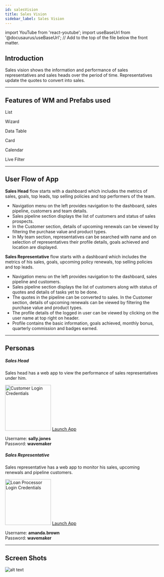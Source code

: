 ```yaml
---
id: salesVision
title: Sales Vision
sidebar_label: Sales Vision
---
```


import YouTube from 'react-youtube';
import useBaseUrl from '@docusaurus/useBaseUrl'; // Add to the top of the file below the front matter.

<YouTube videoId="Fhie1OW8SOY" />

## Introduction

Sales vision shows the information and performance of sales representatives and sales heads
over the period of time. Representatives update the quotes to convert into sales.


---

## Features of WM and Prefabs used

<!-- 1. **List**
2. **Form Wizard**
3. **Data Table**
4. **Cards**
5. **Calendar**
6. **Filter** -->

<div className="container margin-top--lg">
  <div className="row">
    <div className="col text--center padding--none">
      <span className="fe-icon list"></span>
      <p>List</p>
    </div>
    <div className="col text--center padding--none">
      <span className="fe-icon wizard"></span>
      <p>Wizard</p>
    </div>
    <div className="col text--center padding--none">
      <span className="fe-icon data-table"></span>
      <p>Data Table</p>
    </div>
    <div className="col text--center padding--none">
      <span className="fe-icon card"></span>
      <p>Card</p>
    </div>
  </div>
  <div className="row">
    <div className="col text--center padding--none">
      <span className="fe-icon calendar"></span>
      <p>Calendar</p>
    </div>
    <div className="col text--center padding--none">
      <span className="fe-icon live-filter"></span>
      <p>Live Filter</p>
    </div>
    <div className="col text--center padding--none">
    </div>
    <div className="col text--center padding--none">
    </div>
  </div>
</div>



---

## User Flow of App

**Sales Head** flow starts with a dashboard which includes the metrics of sales, goals, top leads,
top selling policies and top performers of the team.
- Navigation menu on the left provides navigation to the dashboard, sales pipeline, customers and team details.
- Sales pipeline section displays the list of customers and status of sales prospects.
- In the Customer section, details of upcoming renewals can be viewed by filtering the purchase value and product types.
- In My team section, representatives can be searched with name and on selection of representatives their
profile details, goals achieved and location are displayed.

**Sales Representative** flow starts with a dashboard which includes the metrics of his sales, goals,
upcoming policy renewals, top selling policies and top leads.
- Navigation menu on the left provides navigation to the dashboard, sales pipeline and customers.
- Sales pipeline section displays the list of customers along with status of quotes and details of tasks yet to be done.
- The quotes in the pipeline can be converted to sales. In the Customer section, details of upcoming renewals can be viewed by filtering the purchase value and product types.
- The profile details of the logged in user can be viewed by clicking on the user name at top right on header.
- Profile contains the basic information, goals achieved, monthly bonus, quarterly commission and badges earned.



---

## Personas

<!-- 1. Patient has a mobile app. He/She can book an appointment or raise a refill request. 
  - User: peter@gmail.com
  - Password: peter123
  - APK url: https://drive.google.com/file/d/1hZKbTjZdjEK4SnRgjpkVeolyWZHtqaSP/view

2. Nurse and Pharmacist has a web app. They can either approve/reject the requests.
  - Nurse can login by clicking on the ‘Login as Nurse’ button
  - Pharmacist can login by clicking on the ‘Login as Pharmacist’ button.
  - Deployed URL : http://pk6b8wcp6vj9.cloud.wavemakeronline.com/Medical/ -->

<section>
  <div className="container">
    <div className="row">
      <div className="col card text--center margin--sm padding--none">
          <h5 className="card__header margin-bottom--none padding-horiz--none">
            Sales Head
          </h5>
          <div className="card__body">
            <p>Sales head has a web app to view the performance of sales representatives under him.</p>
            <img alt="Customer Login Credentials" src={useBaseUrl('img/salesVision/sales_head.png')} height="150px"/>
            <a href="#" className="button button--primary button--outline margin-bottom--sm">Launch App</a>
            <p>Username: <b>sally.jones</b> <br/> Password: <b>wavemaker</b></p>
          </div>
      </div>
      <div className="col card text--center margin--sm padding--none">
          <h5 className="card__header margin-bottom--none padding-horiz--none">
            Sales Representative
          </h5>
          <div className="card__body">
            <p>Sales representative has a web app to monitor his sales, upcoming renewals and pipeline customers.</p>
            <img alt="Loan Processor Login Credentials" src={useBaseUrl('img/salesVision/sales_representative.png')} height="150px"/>
            <a href="#" className="button button--primary button--outline margin-bottom--sm">Launch App</a>
            <p>Username: <b>amanda.brown</b> <br/> Password: <b>wavemaker</b></p>
          </div>
      </div>
    </div>
  </div>
</section>

---

## Screen Shots

![alt text](/img/loanCorp/LoanCorp1.png 'Loan Corp')

